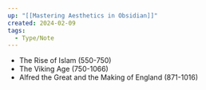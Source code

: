 ```yaml
---
up: "[[Mastering Aesthetics in Obsidian]]"
created: 2024-02-09
tags:
  - Type/Note
---
```

- The Rise of Islam (550-750)
- The Viking Age (750-1066) 
- Alfred the Great and the Making of England (871-1016)